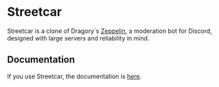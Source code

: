 # Streetcar

Streetcar is a clone of Dragory´s [Zeppelin](https://github.com/ZeppelinBot/Zeppelin), a moderation bot for Discord, designed with large servers and reliability in mind. 

## Documentation
If you use Streetcar, the documentation is [here](https://github.com/Dalkskkskk/streetcar/wiki).
